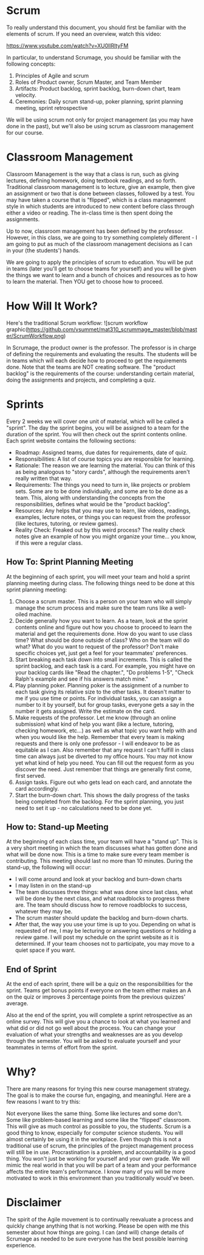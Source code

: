 # Scrum
To really understand this document, you should first be familiar with the elements of scrum.  If you need an overview, watch this video:

https://www.youtube.com/watch?v=XU0llRltyFM

In particular, to understand Scrumage, you should be familiar with the following concepts:

1. Principles of Agile and scrum
2. Roles of Product owner, Scrum Master, and Team Member
3. Artifacts: Product backlog, sprint backlog, burn-down chart, team velocity.
4. Ceremonies: Daily scrum stand-up, poker planning, sprint planning meeting, sprint retrospective

We will be using scrum not only for project management (as you may have done in the past), but we'll also be using scrum as classroom management for our course.  

# Classroom Management
Classroom Management is the way that a class is run, such as giving lectures, defining homework, doing textbook readings, and so forth.  Traditional classroom management is to lecture, give an example, then give an assignment or two that is done between classes, followed by a test.  You may have taken a course that is "flipped", which is a class management style in which students are introduced to new content before class through either a video or reading.  The in-class time is then spent doing the assignments.

Up to now, classroom management has been defined by the professor.  However, in this class, we are going to try something completely different - I am going to put as much of the classroom management decisions as I can in your (the students') hands.

We are going to apply the principles of scrum to education. You will be put in teams (later you'll get to choose teams for yourself) and you will be given the things we want to learn and a bunch of choices and resources as to how to learn the material.  Then YOU get to choose how to proceed.

# How Will It Work?

Here's the traditional Scrum workflow: ![scrum workflow graphic(https://github.com/vsummet/mat310_scrummage_master/blob/master/ScrumWorkflow.png)

In Scrumage, the product owner is the professor.  The professor is in charge of defining the requirements and evaluating the results.  The students will be in teams which will each decide how to proceed to get the requirements done.  Note that the teams are NOT creating software.  The "product backlog" is the requirements of the course: understanding certain material, doing the assignments and projects, and completing a quiz.  

# Sprints
Every 2 weeks we will cover one unit of material, which will be called a "sprint".  The day the sprint begins, you will be assigned to a team for the duration of the sprint.  You will then check out the sprint contents online.  Each sprint website contains the following sections:

* Roadmap: Assigned teams, due dates for requirements, date of quiz. 
* Responsibilities: A list of course topics you are responsible for learning.  
* Rationale: The reason we are learning the material.  You can think of this as being analogous to "story cards", although the requirements aren't really written that way.
* Requirements: The things you need to turn in, like projects or problem sets.  Some are to be done individually, and some are to be done as a team.  This, along with understanding the concepts from the responsibilities, defines what would be the "product backlog".
* Resources: Any helps that you may use to learn, like videos, readings, examples, lecture notes, or things you can request from the professor (like lectures, tutoring, or review games).
* Reality Check: Freaked out by this weird process?  The reality check notes give an example of how you might organize your time... you know, if this were a regular class.

## How To: Sprint Planning Meeting
 At the beginning of each sprint, you will meet your team and hold a sprint planning meeting during class.  The following things need to be done at this sprint planning meeting:

1. Choose a scrum master.  This is a person on your team who will simply manage the scrum process and make sure the team runs like a well-oiled machine.  
2. Decide generally how you want to learn.  As a team, look at the sprint contents online and figure out how you choose to proceed to learn the material and get the requirements done. How do you want to use class time?  What should be done outside of class?  Who on the team will do what?  What do you want to request of the professor?  Don't make specific choices yet, just get a feel for your teammates' preferences.
3. Start breaking each task down into small increments.  This is called the sprint backlog, and each task is a card.  For example, you might have on your backlog cards like "Read the chapter.", "Do problems 1-5", "Check Ralph's example and see if his answers match mine."
4. Play planning poker.  Planning poker is the assignment of a number to each task giving its relative size to the other tasks.  It doesn't matter to me if you use time or points.  For individual tasks, you can assign a number to it by yourself, but for group tasks, everyone gets a say in the number it gets assigned.  Write the estimate on the card.
5. Make requests of the professor.  Let me know (through an online submission) what kind of help you want (like a lecture, tutoring, checking homework, etc...) as well as what topic you want help with and when you would like the help.  Remember that every team is making requests and there is only one professor - I will endeavor to be as equitable as I can.  Also remember that any request I can't fulfill in class time can always just be diverted to my office hours.  You may not know yet what kind of help you need.  You can fill out the request form as you discover the need.  Just remember that things are generally first come, first served.
6. Assign tasks.  Figure out who gets lead on each card, and annotate the card accordingly.
7. Start the burn-down chart.  This shows the daily progress of the tasks being completed from the backlog.  For the sprint planning, you just need to set it up - no calculations need to be done yet.
## How to: Stand-up Meeting
At the beginning of each class time, your team will have a "stand up".  This is a very short meeting in which the team discusses what has gotten done and what will be done now.  This is a time to make sure every team member is contributing.  This meeting should last no more than 10 minutes.  During the stand-up, the following will occur:

* I will come around and look at your backlog and burn-down charts
* I may listen in on the stand-up
* The team discusses three things: what was done since last class, what will be done by the next class, and what roadblocks to progress there are.  The team should discuss how to remove roadblocks to success, whatever they may be.
* The scrum master should update the backlog and burn-down charts.
* After that, the way you use your time is up to you.  Depending on what is requested of me, I may be lecturing or answering questions or holding a review game.  I will post my schedule on the sprint website as it is determined.  If your team chooses not to participate, you may move to a quiet space if you want.

## End of Sprint
At the end of each sprint, there will be a quiz on the responsibilities for the sprint.  Teams get bonus points if everyone on the team either makes an A on the quiz or improves 3 percentage points from the previous quizzes' average.

Also at the end of the sprint, you will complete a sprint retrospective as an online survey.  This will give you a chance to look at what you learned and what did or did not go well about the process.  You can change your evaluation of what your strengths and weaknesses are as you develop through the semester. You will be asked to evaluate yourself and your teammates in terms of effort from the sprint.  

# Why?
There are many reasons for trying this new course management strategy.  The goal is to make the course fun, engaging, and meaningful.  Here are a few reasons I want to try this:

Not everyone likes the same thing.  Some like lectures and some don't.  Some like problem-based learning and some like the "flipped" classroom.  This will give as much control as possible to you, the students.
Scrum is a good thing to know, especially for computer science students.  You will almost certainly be using it in the workplace.  Even though this is not a traditional use of scrum, the principles of the project management process will still be in use.
Procrastination is a problem, and accountability is a good thing.  You won't just be working for yourself and your own grade.  We will mimic the real world in that you will be part of a team and your performance affects the entire team's performance.  I know many of you will be more motivated to work in this environment than you traditionally would've been.
# Disclaimer
The spirit of the Agile movement is to continually reevaluate a process and quickly change anything that is not working.  Please be open with me this semester about how things are going.  I can (and will) change details of Scrumage as needed to be sure everyone has the best possible learning experience.

